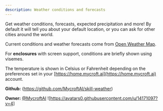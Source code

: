 ```yaml
---
description: Weather conditions and forecasts
---
```

Get weather conditions, forecasts, expected precipitation and more!  By default it will tell
you about your default location, or you can ask for other cities around the world.

Current conditions and weather forecasts come from [Open Weather Map](https://openweathermap.org).

For **enclosures** with screen support, conditions are briefly shown using visemes.

The temperature is shown in Celsius or Fahrenheit depending on the preferences set in your [https://home.mycroft.ai](https://home.mycroft.ai) account.

**Github:** (https://github.com/MycroftAI/skill-weather)

**Owner:** [@MycroftAI](https://github.com/MycroftAI) ![https://avatars0.githubusercontent.com/u/14171097?v=4]


